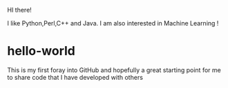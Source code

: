HI there!

I like Python,Perl,C++ and Java. I am also interested in Machine Learning !

# hello-world
This is my first foray into GitHub and hopefully a great starting point for me to share code that I have developed with others
